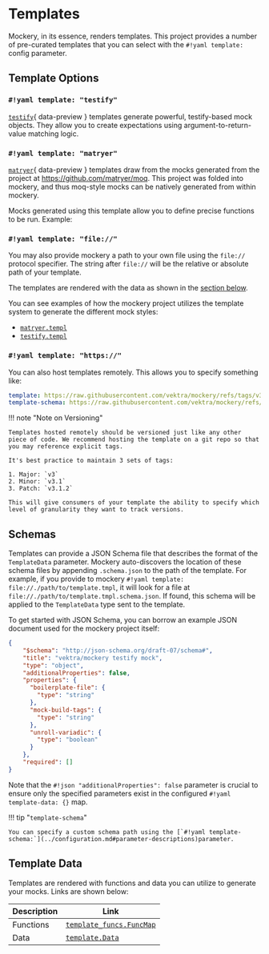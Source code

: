 Templates
=========

Mockery, in its essence, renders templates. This project provides a number of pre-curated
templates that you can select with the `#!yaml template:` config parameter.

## Template Options

### `#!yaml template: "testify"`

[`testify`](testify.md#description){ data-preview } templates generate powerful, testify-based mock objects. They allow you to create expectations using argument-to-return-value matching logic.

### `#!yaml template: "matryer"`

[`matryer`](matryer.md#description){ data-preview } templates draw from the mocks generated from the project at https://github.com/matryer/moq. This project was folded into mockery, and thus moq-style mocks can be natively generated from within mockery.

Mocks generated using this template allow you to define precise functions to be run. Example:

### `#!yaml template: "file://"`

You may also provide mockery a path to your own file using the `file://` protocol specifier. The string after `file://` will be the relative or absolute path of your template.

The templates are rendered with the data as shown in the [section below](#template-files).

You can see examples of how the mockery project utilizes the template system to generate the different mock styles:

- [`matryer.templ`](https://github.com/vektra/mockery/blob/v3/internal/mock_matryer.templ)
- [`testify.templ`](https://github.com/vektra/mockery/blob/v3/internal/mock_testify.templ)

### `#!yaml template: "https://"`

You can also host templates remotely. This allows you to specify something like:

```yaml title=""
template: https://raw.githubusercontent.com/vektra/mockery/refs/tags/v3.0.0-beta.8/e2e/test_template_exercise/exercise.templ
template-schema: https://raw.githubusercontent.com/vektra/mockery/refs/tags/v3.0.0-beta.8/e2e/test_template_exercise/exercise.templ.schema.json
```

!!! note "Note on Versioning"

    Templates hosted remotely should be versioned just like any other piece of code. We recommend hosting the template on a git repo so that you may reference explicit tags.

    It's best practice to maintain 3 sets of tags:

    1. Major: `v3`
    2. Minor: `v3.1`
    3. Patch: `v3.1.2`

    This will give consumers of your template the ability to specify which level of granularity they want to track versions.

## Schemas

Templates can provide a JSON Schema file that describes the format of the `TemplateData` parameter. Mockery auto-discovers the location of these schema files by appending `.schema.json` to the path of the template. For example, if you provide to mockery `#!yaml template: file://./path/to/template.tmpl`, it will look for a file at `file://./path/to/template.tmpl.schema.json`. If found, this schema will be applied to the `TemplateData` type sent to the template.

To get started with JSON Schema, you can borrow an example JSON document used for the mockery project itself:

```json title="schema.json"
{
    "$schema": "http://json-schema.org/draft-07/schema#",
    "title": "vektra/mockery testify mock",
    "type": "object",
    "additionalProperties": false,
    "properties": {
      "boilerplate-file": {
        "type": "string"
      },
      "mock-build-tags": {
        "type": "string"
      },
      "unroll-variadic": {
        "type": "boolean"
      }
    },
    "required": []
}
```

Note that the `#!json "additionalProperties": false` parameter is crucial to ensure only the specified parameters exist in the configured `#!yaml template-data: {}` map.

!!! tip "`template-schema`"

    You can specify a custom schema path using the [`#!yaml template-schema:`](../configuration.md#parameter-descriptions)parameter.

## Template Data

Templates are rendered with functions and data you can utilize to generate your mocks. Links are shown below:

| Description | Link |
|-|-|
| Functions | [`template_funcs.FuncMap`](https://pkg.go.dev/github.com/vektra/mockery/v3/template_funcs#pkg-variables) | 
| Data | [`template.Data`](https://pkg.go.dev/github.com/vektra/mockery/v3/template#Data) |
